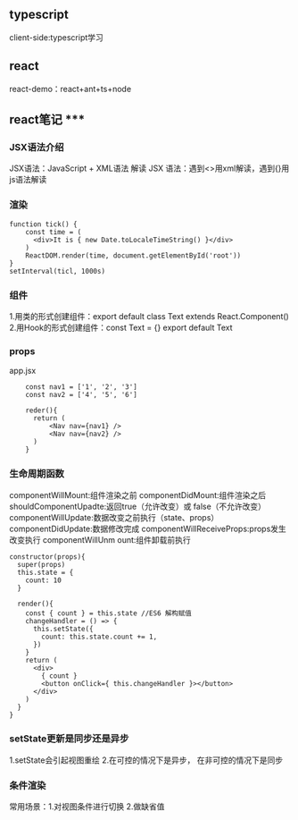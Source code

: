 ## typescript
client-side:typescript学习

## react
react-demo：react+ant+ts+node

## react笔记 ***

### JSX语法介绍
JSX语法：JavaScript + XML语法
解读 JSX 语法：遇到<>用xml解读，遇到{}用js语法解读
### 渲染
```
function tick() {
    const time = (
      <div>It is { new Date.toLocaleTimeString() }</div>
    )
    ReactDOM.render(time, document.getElementById('root'))
}
setInterval(ticl, 1000s)
```
### 组件
1.用类的形式创建组件：export default class Text extends React.Component()
2.用Hook的形式创建组件：const Text = {}  export default Text

### props
app.jsx
```
    const nav1 = ['1', '2', '3']
    const nav2 = ['4', '5', '6']

    reder(){
      return (
          <Nav nav={nav1} />
          <Nav nav={nav2} />
      )
    }

```

### 生命周期函数
componentWillMount:组件渲染之前
componentDidMount:组件渲染之后
shouldComponentUpadte:返回true（允许改变）或 false（不允许改变）
componentWillUpdate:数据改变之前执行（state、props）
componentDidUpdate:数据修改完成
componentWillReceiveProps:props发生改变执行
componentWillUnm ount:组件卸载前执行
```
constructor(props){
  super(props)
  this.state = {
    count: 10
  }

  render(){
    const { count } = this.state //ES6 解构赋值
    changeHandler = () => {
      this.setState({
        count: this.state.count += 1,
      })
    }
    return (
      <div>
        { count }
        <button onClick={ this.changeHandler }></button>
      </div>
    )
  }
}
```
### setState更新是同步还是异步
1.setState会引起视图重绘
2.在可控的情况下是异步， 在非可控的情况下是同步

### 条件渲染
常用场景：1.对视图条件进行切换
        2.做缺省值
